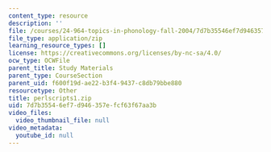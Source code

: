 ```yaml
---
content_type: resource
description: ''
file: /courses/24-964-topics-in-phonology-fall-2004/7d7b35546ef7d946357efcf63f67aa3b_perlscripts1.zip
file_type: application/zip
learning_resource_types: []
license: https://creativecommons.org/licenses/by-nc-sa/4.0/
ocw_type: OCWFile
parent_title: Study Materials
parent_type: CourseSection
parent_uid: f600f19d-ae22-b3f4-9437-c8db79bbe880
resourcetype: Other
title: perlscripts1.zip
uid: 7d7b3554-6ef7-d946-357e-fcf63f67aa3b
video_files:
  video_thumbnail_file: null
video_metadata:
  youtube_id: null
---
```


